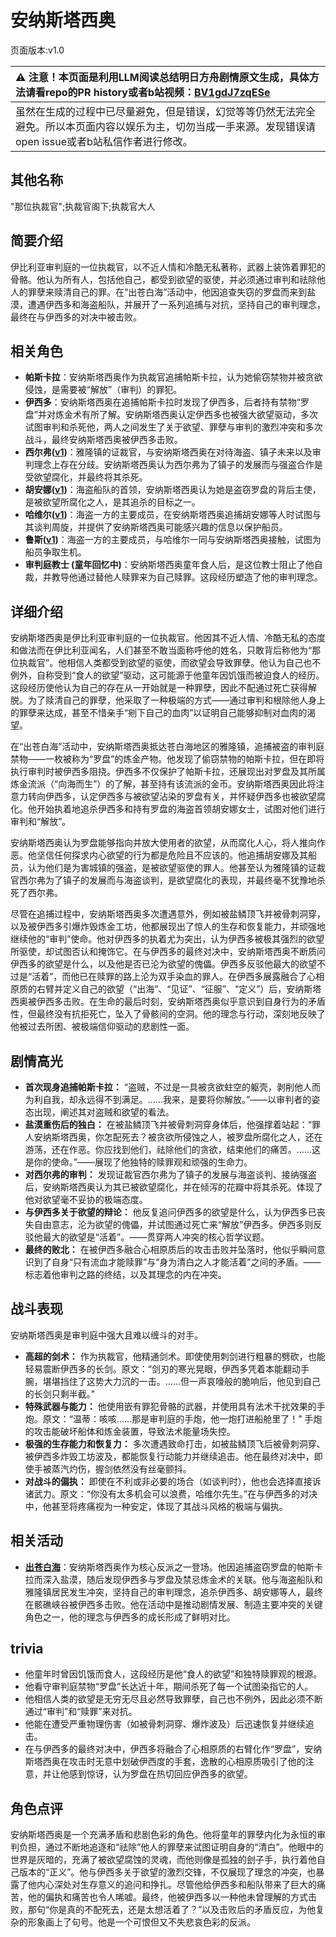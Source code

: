 # 安纳斯塔西奥
页面版本:v1.0
 

| :warning: 注意！本页面是利用LLM阅读总结明日方舟剧情原文生成，具体方法请看repo的PR history或者b站视频：[BV1gdJ7zqESe](https://www.bilibili.com/video/BV1gdJ7zqESe/)         |
|:----------------------------|
| 虽然在生成的过程中已尽量避免，但是错误，幻觉等等仍然无法完全避免。所以本页面内容以娱乐为主，切勿当成一手来源。发现错误请open issue或者b站私信作者进行修改。|



## 其他名称
"那位执裁官";执裁官阁下;执裁官大人
## 简要介绍
伊比利亚审判庭的一位执裁官，以不近人情和冷酷无私著称，武器上装饰着罪犯的骨骼。他认为所有人，包括他自己，都受到欲望的驱使，并必须通过审判和祛除他人的罪孽来赎清自己的罪。在“出苍白海”活动中，他因追查失窃的罗盘而来到盐漠，遭遇伊西多和海盗船队，并展开了一系列追捕与对抗，坚持自己的审判理念，最终在与伊西多的对决中被击败。
## 相关角色
-   **帕斯卡拉**：安纳斯塔西奥作为执裁官追捕帕斯卡拉，认为她偷窃禁物并被贪欲侵蚀，是需要被“解放”（审判）的罪犯。
-   **伊西多**：安纳斯塔西奥在追捕帕斯卡拉时发现了伊西多，后者持有禁物“罗盘”并对炼金术有所了解。安纳斯塔西奥认定伊西多也被强大欲望驱动，多次试图审判和杀死他，两人之间发生了关于欲望、罪孽与审判的激烈冲突和多次战斗，最终安纳斯塔西奥被伊西多击败。
-   **西尔弗([v1](extended_char_xi_er_fu.md))**：雅隆镇的证裁官，与安纳斯塔西奥在对待海盗、镇子未来以及审判理念上存在分歧。安纳斯塔西奥认为西尔弗为了镇子的发展而与强盗合作是受欲望腐化，并最终将其杀死。
-   **胡安娜([v1](extended_char_hu_an_na.md))**：海盗船队的首领，安纳斯塔西奥认为她是盗窃罗盘的背后主使，是被欲望所腐化之人，是其追杀的目标之一。
-   **哈维尔([v1](extended_char_ha_wei_er.md))**：海盗一方的主要成员，在安纳斯塔西奥追捕胡安娜等人时试图与其谈判周旋，并提供了安纳斯塔西奥可能感兴趣的信息以保护船员。
-   **鲁斯([v1](extended_char_lu_si.md))**：海盗一方的主要成员，与哈维尔一同与安纳斯塔西奥接触，试图为船员争取生机。
-   **审判庭教士 (童年回忆中)**：安纳斯塔西奥童年食人后，是这位教士阻止了他自裁，并教导他通过替他人赎罪来为自己赎罪。这段经历塑造了他的审判理念。
## 详细介绍
安纳斯塔西奥是伊比利亚审判庭的一位执裁官。他因其不近人情、冷酷无私的态度和做法而在伊比利亚闻名，人们甚至不敢当面称呼他的姓名，只敢背后称他为“那位执裁官”。他相信人类都受到欲望的驱使，而欲望会导致罪孽。他认为自己也不例外，自称受到“食人的欲望”驱动，这可能源于他童年因饥饿而被迫食人的经历。这段经历使他认为自己的存在从一开始就是一种罪孽，因此不配通过死亡获得解脱。为了赎清自己的罪孽，他采取了一种极端的方式——通过审判和根除他人身上的罪孽来达成，甚至不惜亲手“剜下自己的血肉”以证明自己能够抑制对血肉的渴望。

在“出苍白海”活动中，安纳斯塔西奥抵达苍白海地区的雅隆镇，追捕被盗的审判庭禁物——一枚被称为“罗盘”的炼金产物。他发现了偷窃禁物的帕斯卡拉，但在即将执行审判时被伊西多阻挠。伊西多不仅保护了帕斯卡拉，还展现出对罗盘及其所属炼金流派（“向海而生”）的了解，甚至持有该流派的金币。安纳斯塔西奥因此将注意力转向伊西多，认定伊西多与被欲望沾染的罗盘有关，并怀疑伊西多也被欲望腐化。他开始执着地追杀伊西多和持有罗盘的海盗首领胡安娜女士，试图对他们进行审判和“解放”。

安纳斯塔西奥认为罗盘能够指向并放大使用者的欲望，从而腐化人心，将人推向作恶。他坚信任何探求内心欲望的行为都是危险且不应该的。他追捕胡安娜及其船员，认为他们是为害城镇的强盗，是被欲望驱使的罪人。他甚至认为雅隆镇的证裁官西尔弗为了镇子的发展而与海盗谈判，是欲望腐化的表现，并最终毫不犹豫地杀死了西尔弗。

尽管在追捕过程中，安纳斯塔西奥多次遭遇意外，例如被盐鳞顶飞并被骨刺洞穿，以及被伊西多引爆炸毁炼金工坊，他都展现出了惊人的生存和恢复能力，并顽强地继续他的“审判”使命。他对伊西多的执着尤为突出，认为伊西多被极其强烈的欲望所驱使，却试图否认和掩饰它。在与伊西多的最终对决中，安纳斯塔西奥不断质问伊西多的欲望是什么，以及他是否已沦为欲望的傀儡。伊西多反驳他最大的欲望不过是“活着”，而他已在赎罪的路上沦为双手染血的罪人。在伊西多展露融合了心相原质的右臂并定义自己的欲望（“出海”、“见证”、“征服”、“定义”）后，安纳斯塔西奥被伊西多击败。在生命的最后时刻，安纳斯塔西奥似乎意识到自身行为的矛盾性，但最终没有抗拒死亡，坠入了骨骸间的空洞。他的理念与行动，深刻地反映了他被过去所困、被极端信仰驱动的悲剧性一面。
## 剧情高光
*   **首次现身追捕帕斯卡拉：** “盗贼，不过是一具被贪欲蛀空的躯壳，剥削他人而为利自我，却永远得不到满足。……我来，是要将你解放。”——以审判者的姿态出现，阐述其对盗贼和欲望的看法。
*   **盐漠重伤后的独白：** 在被盐鳞顶飞并被骨刺洞穿身体后，他强撑着站起：“罪人安纳斯塔西奥，你怎配死去？被贪欲所侵蚀之人，被罗盘所腐化之人，还在游荡，还在作恶。你应找到他们，祛除他们的贪欲，结束他们的痛苦。……这是你的使命。”——展现了他独特的赎罪观和顽强的生命力。
*   **对西尔弗的审判：** 发现证裁官西尔弗为了镇子的发展与海盗谈判、接纳强盗后，安纳斯塔西奥认为其已被欲望腐化，并在倾泻的花瓣中将其杀死。体现了他对欲望毫不妥协的极端态度。
*   **与伊西多关于欲望的辩论：** 他反复追问伊西多的欲望是什么，认为伊西多已丧失自由意志，沦为欲望的傀儡，并试图通过死亡来“解放”伊西多。伊西多则反驳他最大的欲望是“活着”。——贯穿两人冲突的核心哲学议题。
*   **最终的败北：** 在被伊西多融合心相原质后的攻击击败并坠落时，他似乎瞬间意识到了自身“只有流血才能赎罪”与“身为清白之人才能活着”之间的矛盾。——标志着他审判之路的终结，以及其理念的内在冲突。
## 战斗表现
安纳斯塔西奥是审判庭中强大且难以缠斗的对手。
*   **高超的剑术：** 作为执裁官，他精通剑术。即使使用刺剑进行粗暴的劈砍，也能轻易震断伊西多的长剑。原文：“剑刃的寒光晃眼，伊西多凭着本能翻动手腕，堪堪挡住了这势大力沉的一击。……但一声哀嚎般的脆响后，他见到自己的长剑只剩半截。”
*   **特殊武器与能力：** 他使用嵌有罪犯骨骼的武器，并使用具有法术干扰效果的手炮。原文：“温蒂：咳咳......那是审判庭的手炮，他一炮打进船舱里了！” 手炮的攻击能破坏船体和炼金装置，导致法术能量场失控。
*   **极强的生存能力和恢复力：** 多次遭遇致命打击，如被盐鳞顶飞后被骨刺洞穿、被伊西多炸毁工坊波及，都能恢复行动能力并继续追击。他在最终对决中，即使手被蒸汽灼伤，握剑依然没有丝毫颤抖。
*   **对战斗的偏执：** 即使在不利或非必要的场合（如谈判时），他也会选择直接诉诸武力。原文：“你没有太多机会可以浪费，哈维尔先生。”在与伊西多的对决中，他甚至将疼痛视为一种安定，体现了其战斗风格的极端与偏执。
## 相关活动
-   **[出苍白海](../stories/act39side.md)**：安纳斯塔西奥作为核心反派之一登场。他因追捕盗窃罗盘的帕斯卡拉而深入盐漠，随后发现伊西多与罗盘及禁忌炼金术的关联。他与海盗船队和雅隆镇居民发生冲突，坚持自己的审判理念，追杀伊西多、胡安娜等人，最终在骸礁峡谷被伊西多击败。他在活动中是推动剧情发展、制造主要冲突的关键角色之一，他的理念与伊西多的成长形成了鲜明对比。
## trivia
*   他童年时曾因饥饿而食人，这段经历是他“食人的欲望”和独特赎罪观的根源。
*   他看守审判庭禁物“罗盘”长达近十年，期间杀死了每一个试图染指它的人。
*   他相信人类的欲望是无穷无尽且必然导致罪孽，自己也不例外，因此必须不断通过“审判”和“赎罪”来对抗。
*   他能在遭受严重物理伤害（如被骨刺洞穿、爆炸波及）后迅速恢复并继续追击。
*   在与伊西多的最终对决中，伊西多将融合了心相原质的右臂化作“罗盘”，安纳斯塔西奥在攻击时无意中划破伊西度的手套，逸散的心相原质吸引了他的注意，并让他感到惊讶，认为罗盘在热切回应伊西多的欲望。
## 角色点评
安纳斯塔西奥是一个充满矛盾和悲剧色彩的角色。他将童年的罪孽内化为永恒的审判负担，通过不断地追逐和“祛除”他人的罪孽来试图证明自身的“清白”。他眼中的世界是灰暗的，充满了被欲望腐蚀的灵魂，而他则像是孤独的刽子手，执行着他自己版本的“正义”。他与伊西多关于欲望的激烈交锋，不仅展现了理念的冲突，也暴露了他内心深处对生存意义的追问和挣扎。尽管他给伊西多和船队带来了巨大的痛苦，他的偏执和痛苦也令人唏嘘。最终，他被伊西多以一种他未曾理解的方式击败，那句“你是真的不配死去，还是太想活着了？”以及击败后的矛盾反应，为他复杂的形象画上了句号。他是一个可恨但又不失悲哀色彩的反派。